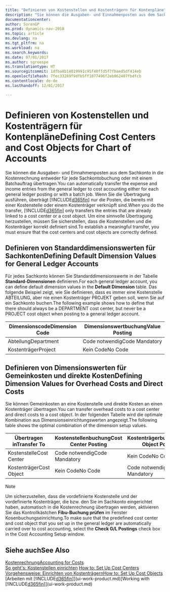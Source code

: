 ```yaml
---
title: "Definieren von Kostenstellen und Kostenträgern für Kontenpläne"
description: "Sie können die Ausgaben- und Einnahmenposten aus dem Sachkonto in die Kostenrechnung entweder für jede Sachkontobuchung oder mit einem Batchauftrag übertragen. Wenn Sie die Übertragung ausführen, überträgt das System nur die Posten, die bereits mit einer Kostenstelle oder einem Kostenträger verknüpft sind. Um eine sinnvolle Übertragung herzustellen, müssen Sie sicherstellen, dass die Kostenstellen und die Kostenträger korrekt definiert sind."
documentationcenter: 
author: SorenGP
ms.prod: dynamics-nav-2018
ms.topic: article
ms.devlang: na
ms.tgt_pltfrm: na
ms.workload: na
ms.search.keywords: 
ms.date: 07/01/2017
ms.author: sgroespe
ms.translationtype: HT
ms.sourcegitcommit: 1dfba8b14019991c95f40ffd5f7fbaed5df414eb
ms.openlocfilehash: 7fec33269f9dfb5ff1077496f2eb062407fbdfcb
ms.contentlocale: de-de
ms.lasthandoff: 12/01/2017

---
```

# <a name="defining-cost-centers-and-cost-objects-for-chart-of-accounts"></a><span data-ttu-id="2bde2-105">Definieren von Kostenstellen und Kostenträgern für Kontenpläne</span><span class="sxs-lookup"><span data-stu-id="2bde2-105">Defining Cost Centers and Cost Objects for Chart of Accounts</span></span>
<span data-ttu-id="2bde2-106">Sie können die Ausgaben- und Einnahmenposten aus dem Sachkonto in die Kostenrechnung entweder für jede Sachkontobuchung oder mit einem Batchauftrag übertragen.</span><span class="sxs-lookup"><span data-stu-id="2bde2-106">You can automatically transfer the expense and income entries from the general ledger to cost accounting either for each general ledger posting or with a batch job.</span></span> <span data-ttu-id="2bde2-107">Wenn Sie die Übertragung ausführen, überträgt [!INCLUDE[d365fin](includes/d365fin_md.md)] nur die Posten, die bereits mit einer Kostenstelle oder einem Kostenträger verknüpft sind.</span><span class="sxs-lookup"><span data-stu-id="2bde2-107">When you do the transfer, [!INCLUDE[d365fin](includes/d365fin_md.md)] only transfers the entries that are already linked to a cost center or a cost object.</span></span> <span data-ttu-id="2bde2-108">Um eine sinnvolle Übertragung herzustellen, müssen Sie sicherstellen, dass die Kostenstellen und die Kostenträger korrekt definiert sind.</span><span class="sxs-lookup"><span data-stu-id="2bde2-108">To establish a meaningful transfer, you must ensure that the cost centers and cost objects are correctly defined.</span></span>  

## <a name="defining-default-dimension-values-for-general-ledger-accounts"></a><span data-ttu-id="2bde2-109">Definieren von Standarddimensionswerten für Sachkonten</span><span class="sxs-lookup"><span data-stu-id="2bde2-109">Defining Default Dimension Values for General Ledger Accounts</span></span>  
<span data-ttu-id="2bde2-110">Für jedes Sachkonto können Sie Standarddimensionswerte in der Tabelle **Standard-Dimensionen** definieren.</span><span class="sxs-lookup"><span data-stu-id="2bde2-110">For each general ledger account, you can define default dimension values in the **Default Dimension** table.</span></span> <span data-ttu-id="2bde2-111">Das folgende Beispiel zeigt, wie Sie definieren, dass es immer eine Kostenstelle ABTEILUNG, aber nie einen Kostenträger PROJEKT geben soll, wenn Sie auf ein Sachkonto buchen.</span><span class="sxs-lookup"><span data-stu-id="2bde2-111">The following example shows how to define that there should always be a DEPARTMENT cost center, but never be a PROJECT cost object when posting to a general ledger account.</span></span>  

|<span data-ttu-id="2bde2-112">**Dimensionscode**</span><span class="sxs-lookup"><span data-stu-id="2bde2-112">**Dimension Code**</span></span>|<span data-ttu-id="2bde2-113">**Dimensionswertbuchung**</span><span class="sxs-lookup"><span data-stu-id="2bde2-113">**Value Posting**</span></span>|  
|------------------------------------------|-----------------------------------------|  
|<span data-ttu-id="2bde2-114">Abteilung</span><span class="sxs-lookup"><span data-stu-id="2bde2-114">Department</span></span>|<span data-ttu-id="2bde2-115">Code notwendig</span><span class="sxs-lookup"><span data-stu-id="2bde2-115">Code Mandatory</span></span>|  
|<span data-ttu-id="2bde2-116">Kostenträger</span><span class="sxs-lookup"><span data-stu-id="2bde2-116">Project</span></span>|<span data-ttu-id="2bde2-117">Kein Code</span><span class="sxs-lookup"><span data-stu-id="2bde2-117">No Code</span></span>|  

## <a name="defining-dimension-values-for-overhead-costs-and-direct-costs"></a><span data-ttu-id="2bde2-118">Definieren von Dimensionswerten für Gemeinkosten und direkte Kosten</span><span class="sxs-lookup"><span data-stu-id="2bde2-118">Defining Dimension Values for Overhead Costs and Direct Costs</span></span>  
 <span data-ttu-id="2bde2-119">Sie können Gemeinkosten an eine Kostenstelle und direkte Kosten an einen Kostenträger übertragen.</span><span class="sxs-lookup"><span data-stu-id="2bde2-119">You can transfer overhead costs to a cost center and direct costs to a cost object.</span></span> <span data-ttu-id="2bde2-120">In der folgenden Tabelle wird die optimale Kombination aus Dimensionseinrichtungswerten angezeigt.</span><span class="sxs-lookup"><span data-stu-id="2bde2-120">The following table shows the optimal combination of the dimension setup values.</span></span>  

|<span data-ttu-id="2bde2-121">Übertragen in</span><span class="sxs-lookup"><span data-stu-id="2bde2-121">Transfer To</span></span>|<span data-ttu-id="2bde2-122">Kostenstellenbuchung</span><span class="sxs-lookup"><span data-stu-id="2bde2-122">Cost Center Posting</span></span>|<span data-ttu-id="2bde2-123">Kostenträgerbuchung</span><span class="sxs-lookup"><span data-stu-id="2bde2-123">Cost Object Posting</span></span>|  
|-----------------|-------------------------|-------------------------|  
|<span data-ttu-id="2bde2-124">Kostenstelle</span><span class="sxs-lookup"><span data-stu-id="2bde2-124">Cost Center</span></span>|<span data-ttu-id="2bde2-125">Code notwendig</span><span class="sxs-lookup"><span data-stu-id="2bde2-125">Code Mandatory</span></span>|<span data-ttu-id="2bde2-126">Kein Code</span><span class="sxs-lookup"><span data-stu-id="2bde2-126">No Code</span></span>|  
|<span data-ttu-id="2bde2-127">Kostenträger</span><span class="sxs-lookup"><span data-stu-id="2bde2-127">Cost Object</span></span>|<span data-ttu-id="2bde2-128">Kein Code</span><span class="sxs-lookup"><span data-stu-id="2bde2-128">No Code</span></span>|<span data-ttu-id="2bde2-129">Code notwendig</span><span class="sxs-lookup"><span data-stu-id="2bde2-129">Code Mandatory</span></span>|  

> [!NOTE]  
>  <span data-ttu-id="2bde2-130">Um sicherzustellen, dass die vordefinierte Kostenstelle und der vordefinierte Kostenträger, die bzw. den Sie im Sachkonto eingerichtet haben, automatisch in die Kostenrechnung übertragen werden, aktivieren Sie das Kontrollkästchen **Fibu-Buchung prüfen** im Fenster Kosenbuchungseinrichtung.</span><span class="sxs-lookup"><span data-stu-id="2bde2-130">To make sure that the predefined cost center and cost object that you set up in the general ledger are automatically carried over to cost accounting, select the **Check G/L Postings** check box in the Cost Accounting Setup window.</span></span>  

## <a name="see-also"></a><span data-ttu-id="2bde2-131">Siehe auch</span><span class="sxs-lookup"><span data-stu-id="2bde2-131">See Also</span></span>  
[<span data-ttu-id="2bde2-132">Kostenrechnung</span><span class="sxs-lookup"><span data-stu-id="2bde2-132">Accounting for Costs</span></span>](finance-manage-cost-accounting.md)  
<span data-ttu-id="2bde2-133">[So geht's: Kostenstellen einrichten](finance-how-to-set-up-cost-centers.md) </span><span class="sxs-lookup"><span data-stu-id="2bde2-133">[How to: Set Up Cost Centers](finance-how-to-set-up-cost-centers.md) </span></span>  
[<span data-ttu-id="2bde2-134">Vorgehensweise: Einrichten von Kostenträgern</span><span class="sxs-lookup"><span data-stu-id="2bde2-134">How to: Set Up Cost Objects</span></span>](finance-how-to-set-up-cost-objects.md)  
<span data-ttu-id="2bde2-135">[Arbeiten mit [!INCLUDE[d365fin](includes/d365fin_md.md)]](ui-work-product.md)</span><span class="sxs-lookup"><span data-stu-id="2bde2-135">[Working with [!INCLUDE[d365fin](includes/d365fin_md.md)]](ui-work-product.md)</span></span>


